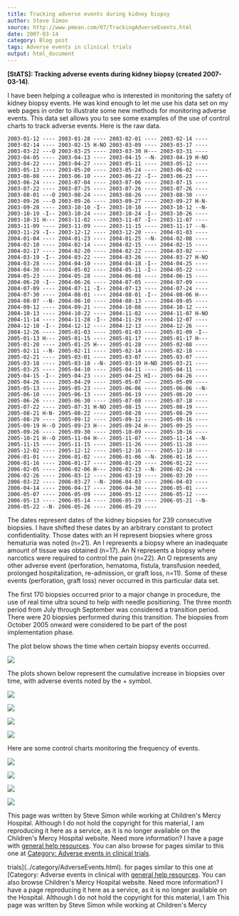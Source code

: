 ```yaml
---
title: Tracking adverse events during kidney biopsy
author: Steve Simon
source: http://www.pmean.com/07/TrackingAdverseEvents.html
date: 2007-03-14
category: Blog post
tags: Adverse events in clinical trials
output: html_document
---
```

**[StATS]: Tracking adverse events during kidney
biopsy (created 2007-03-14)**.

I have been helping a colleague who is interested in monitoring the
safety of kidney biopsy events. He was kind enough to let me use his
data set on my web pages in order to illustrate some new methods for
monitoring adverse events. This data set allows you to see some examples
of the use of control charts to track adverse events. Here is the raw
data.

`2003-01-12 ---- 2003-01-28 ---- 2003-02-01 ---- 2003-02-14 ----        2003-02-14 ---- 2003-02-15 H-NO 2003-03-09 ---- 2003-03-17 ----        2003-03-22 ---O 2003-03-25 ---- 2003-03-30 H--- 2003-03-31 ----        2003-04-05 ---- 2003-04-13 ---- 2003-04-15 --N- 2003-04-19 H-NO        2003-04-22 ---- 2003-04-27 ---- 2003-05-11 ---- 2003-05-12 ----        2003-05-13 ---- 2003-05-20 ---- 2003-05-24 ---- 2003-06-02 ----        2003-06-08 ---- 2003-06-10 ---- 2003-06-22 -I-- 2003-06-23 ----        2003-06-24 ---- 2003-07-04 ---- 2003-07-06 ---- 2003-07-15 ----        2003-07-22 ---- 2003-07-25 ---- 2003-07-26 ---- 2003-07-26 ----        2003-08-01 ---O 2003-08-24 ---- 2003-08-26 ---- 2003-08-30 ----        2003-09-26 ---O 2003-09-26 ---- 2003-09-27 ---- 2003-09-27 H-N-        2003-09-28 ---- 2003-10-10 -I-- 2003-10-10 ---- 2003-10-12 --N-        2003-10-19 -I-- 2003-10-24 ---- 2003-10-24 -I-- 2003-10-26 ----        2003-10-31 H--- 2003-11-02 ---- 2003-11-07 -I-- 2003-11-07 ----        2003-11-09 ---- 2003-11-09 ---- 2003-11-15 ---- 2003-11-17 --N-        2003-11-29 -I-- 2003-12-12 ---- 2003-12-20 ---- 2004-01-03 ----        2004-01-04 ---- 2004-01-23 ---- 2004-01-25 --N- 2004-02-08 ----        2004-02-10 ---- 2004-02-14 ---- 2004-02-15 ---- 2004-02-15 ----        2004-02-17 ---- 2004-02-20 ---- 2004-02-22 ---- 2004-03-02 ----        2004-03-19 -I-- 2004-03-22 ---- 2004-03-26 ---- 2004-03-27 H-NO        2004-03-28 ---- 2004-04-10 ---- 2004-04-18 -I-- 2004-04-25 ----        2004-04-30 ---- 2004-05-02 ---- 2004-05-11 -I-- 2004-05-22 ----        2004-05-23 ---- 2004-05-28 ---- 2004-06-08 ---- 2004-06-15 ----        2004-06-20 -I-- 2004-06-26 ---- 2004-07-05 ---- 2004-07-09 ----        2004-07-09 ---- 2004-07-11 -I-- 2004-07-13 ---- 2004-07-24 ----        2004-07-30 ---- 2004-08-01 ---- 2004-08-01 -I-- 2004-08-06 H---        2004-08-07 --N- 2004-08-10 ---- 2004-08-13 ---- 2004-09-05 ----        2004-09-12 ---- 2004-09-21 ---- 2004-10-08 ---- 2004-10-12 ----        2004-10-13 ---- 2004-10-22 ---- 2004-11-02 ---- 2004-11-07 H-NO        2004-11-14 ---- 2004-11-28 -I-- 2004-11-29 ---- 2004-12-07 ----        2004-12-10 -I-- 2004-12-12 ---- 2004-12-13 ---- 2004-12-26 ----        2004-12-26 ---- 2005-01-03 ---- 2005-01-03 ---- 2005-01-09 -I--        2005-01-13 H--- 2005-01-15 ---- 2005-01-17 ---- 2005-01-17 H---        2005-01-20 ---- 2005-01-25 H--- 2005-01-28 ---- 2005-02-08 ----        2005-02-11 --N- 2005-02-11 ---- 2005-02-14 ---- 2005-02-18 ----        2005-02-21 ---- 2005-03-01 ---- 2005-03-07 ---- 2005-03-07 ----        2005-03-18 ---- 2005-03-18 --N- 2005-03-19 H-NO 2005-03-21 ----        2005-03-25 ---- 2005-04-10 ---- 2005-04-11 ---- 2005-04-11 ----        2005-04-15 -I-- 2005-04-23 ---- 2005-04-25 HI-- 2005-04-26 ----        2005-04-26 ---- 2005-04-29 ---- 2005-05-07 ---- 2005-05-09 ----        2005-05-13 ---- 2005-05-23 ---- 2005-06-06 ---- 2005-06-06 --N-        2005-06-10 ---- 2005-06-13 ---- 2005-06-19 ---- 2005-06-20 ----        2005-06-26 ---- 2005-06-30 ---- 2005-07-08 ---- 2005-07-18 ----        2005-07-22 ---- 2005-07-31 H-NO 2005-08-15 ---- 2005-08-19 ----        2005-08-21 H-N- 2005-08-22 ---- 2005-08-28 ---- 2005-08-29 ----        2005-08-29 ---- 2005-09-12 ---- 2005-09-12 ---- 2005-09-16 ----        2005-09-19 H--O 2005-09-23 H--- 2005-09-24 H--- 2005-09-25 ----        2005-09-26 ---- 2005-09-30 ---- 2005-10-09 ---- 2005-10-16 ----        2005-10-21 H--O 2005-11-04 H--- 2005-11-07 ---- 2005-11-14 --N-        2005-11-15 ---- 2005-11-15 ---- 2005-11-26 ---- 2005-11-28 ----        2005-12-02 ---- 2005-12-12 ---- 2005-12-16 ---- 2005-12-18 ----        2006-01-01 ---- 2006-01-02 ---- 2006-01-06 --N- 2006-01-16 ----        2006-01-16 ---- 2006-01-17 ---- 2006-01-20 ---- 2006-01-22 ----        2006-02-05 ---- 2006-02-06 H--- 2006-02-13 --N- 2006-02-24 ----        2006-02-26 ---- 2006-03-12 ---- 2006-03-19 ---- 2006-03-20 ----        2006-03-22 ---- 2006-03-27 --N- 2006-04-03 ---- 2006-04-03 ----        2006-04-14 ---- 2006-04-17 ---- 2006-04-30 ---- 2006-05-01 ----        2006-05-07 ---- 2006-05-09 ---- 2006-05-12 ---- 2006-05-12 ----        2006-05-13 ---- 2006-05-14 ---- 2006-05-19 ---- 2006-05-21 --N-        2006-05-22 --N- 2006-05-26 ---- 2006-05-29 ----`

The dates represent dates of the kidney biopsies for 239 consecutive
biopsies. I have shifted these dates by an arbitrary constant to protect
confidentiality. Those dates with an H represent biopsies where gross
hematuria was noted (n=21). An I represents a biopsy where an inadequate
amount of tissue was obtained (n=17). An N represents a biopsy where
narcotics were required to control the pain (n=22). An O represents any
other adverse event (perforation, hematoma, fistula, transfusion needed,
prolonged hospitalization, re-admission, or graft loss, n=11). Some of
these events (perforation, graft loss) never occurred in this particular
data set.

The first 170 biopsies occurred prior to a major change in procedure,
the use of real time ultra sound to help with needle positioning. The
three month period from July through September was considered a
transition period. There were 20 biopsies performed during this
transition. The biopsies from October 2005 onward were considered to be
part of the post implementation phase.

The plot below shows the time when certain biopsy events occurred.

![](../../../web/images/07/TrackingAdverseEvents01.gif)

The plots shown below represent the cumulative increase in biopsies over
time, with adverse events noted by the + symbol.

![](../../../web/images/07/TrackingAdverseEvents02.gif)

![](../../../web/images/07/TrackingAdverseEvents03.gif)

![](../../../web/images/07/TrackingAdverseEvents04.gif)

![](../../../web/images/07/TrackingAdverseEvents05.gif)

Here are some control charts monitoring the frequency of events.

![](../../../web/images/07/TrackingAdverseEvents06.gif)

![](../../../web/images/07/TrackingAdverseEvents07.gif)

![](../../../web/images/07/TrackingAdverseEvents08.gif)

![](../../../web/images/07/TrackingAdverseEvents09.gif)

This page was written by Steve Simon while working at Children\'s Mercy
Hospital. Although I do not hold the copyright for this material, I am
reproducing it here as a service, as it is no longer available on the
Children\'s Mercy Hospital website. Need more information? I have a page
with [general help resources](../GeneralHelp.html). You can also browse
for pages similar to this one at [Category: Adverse events in clinical
trials](../category/AdverseEvents.html).
<!---More--->
trials](../category/AdverseEvents.html).
for pages similar to this one at [Category: Adverse events in clinical
with [general help resources](../GeneralHelp.html). You can also browse
Children\'s Mercy Hospital website. Need more information? I have a page
reproducing it here as a service, as it is no longer available on the
Hospital. Although I do not hold the copyright for this material, I am
This page was written by Steve Simon while working at Children\'s Mercy

<!---Do not use
**[StATS]: Tracking adverse events during kidney
This page was written by Steve Simon while working at Children\'s Mercy
Hospital. Although I do not hold the copyright for this material, I am
reproducing it here as a service, as it is no longer available on the
Children\'s Mercy Hospital website. Need more information? I have a page
with [general help resources](../GeneralHelp.html). You can also browse
for pages similar to this one at [Category: Adverse events in clinical
trials](../category/AdverseEvents.html).
--->

